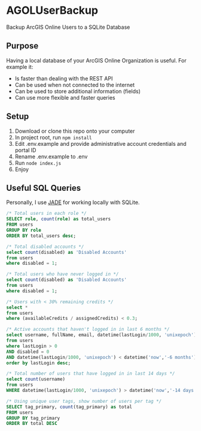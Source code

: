 # AGOLUserBackup

Backup ArcGIS Online Users to a SQLite Database

## Purpose

Having a local database of your ArcGIS Online Organization is useful.  For example it:

+ Is faster than dealing with the REST API
+ Can be used when not connected to the internet
+ Can be used to store additional information (fields)
+ Can use more flexible and faster queries

## Setup

1. Download or clone this repo onto your computer
1. In project root, run `npm install`
1. Edit .env.example and provide administrative account credentials and portal ID
1. Rename .env.example to .env
1. Run `node index.js`
1. Enjoy

## Useful SQL Queries

Personally, I use [JADE](https://github.com/sunnygoyal/jade) for working locally with SQLite.  

```sql
/* Total users in each role */
SELECT role, count(role) as total_users
FROM users
GROUP BY role
ORDER BY total_users desc;

/* Total disabled accounts */
select count(disabled) as 'Disabled Accounts'
from users
where disabled = 1;

/* Total users who have never logged in */
select count(disabled) as 'Disabled Accounts'
from users
where disabled = 1;

/* Users with < 30% remaining credits */
select *
from users
where (availableCredits / assignedCredits) < 0.3;

/* Active accounts that haven't logged in in last 6 months */
select username, fullName, email, datetime(lastLogin/1000, 'unixepoch') as lastLogin
from users
where lastLogin > 0
AND disabled = 0
AND datetime(lastLogin/1000, 'unixepoch') < datetime('now','-6 months')
order by lastLogin desc;

/* Total number of users that have logged in in last 14 days */
select count(username)
from users
WHERE datetime(lastLogin/1000, 'unixepoch') > datetime('now','-14 days');

/* Using unique user tags, show number of users per tag */
SELECT tag_primary, count(tag_primary) as total
FROM users
GROUP BY tag_primary
ORDER BY total DESC
```
